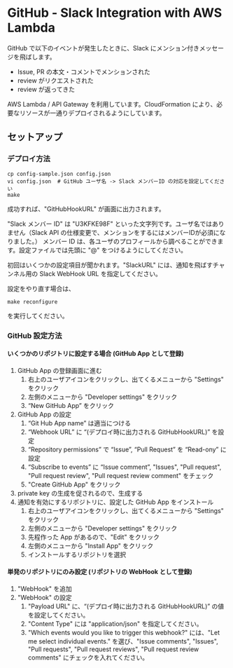 # GitHub - Slack Integration with AWS Lambda

GitHub で以下のイベントが発生したときに、Slack にメンション付きメッセージを飛ばします。

- Issue, PR の本文・コメントでメンションされた
- review がリクエストされた
- review が返ってきた

AWS Lambda / API Gateway を利用しています。CloudFormation により、必要なリソースが一通りデプロイされるようにしています。

## セットアップ

### デプロイ方法

```shell
cp config-sample.json config.json
vi config.json  # GitHub ユーザ名 -> Slack メンバーID の対応を設定してください
make
```

成功すれば、"GitHubHookURL"  が画面に出力されます。

"Slack メンバー ID" は "U3KFKE98F" といった文字列です。ユーザ名ではありません（Slack API の仕様変更で、メンションをするにはメンバーIDが必須になりました。）
メンバー ID は、各ユーザのプロフィールから調べることができます。設定ファイルでは先頭に "@" をつけるようにしてください。

初回はいくつかの設定項目が聞かれます。"SlackURL" には、通知を飛ばすチャンネル用の Slack WebHook URL を指定してください。

設定をやり直す場合は、

```shell
make reconfigure
```

を実行してください。

### GitHub 設定方法

#### いくつかのリポジトリに設定する場合 (GitHub App として登録)

1. GitHub App の登録画面に進む
    1. 右上のユーザアイコンをクリックし、出てくるメニューから "Settings" をクリック
    1. 左側のメニューから "Developer settings" をクリック
    1. “New GitHub App” をクリック
1. GitHub App の設定
    1. “Git Hub App name” は適当につける
    1. “Webhook URL” に “(デプロイ時に出力される GitHubHookURL)” を設定
    1. “Repository permissions” で “Issue”, “Pull Request” を “Read-ony” に設定
    1. “Subscribe to events” に “Issue comment”, "Issues", "Pull request", "Pull request review", "Pull request review comment" をチェック
    1. "Create GitHub App" をクリック
1. private key の生成を促されるので、生成する
1. 通知を有効にするリポジトリに、設定した GitHub App をインストール
    1. 右上のユーザアイコンをクリックし、出てくるメニューから "Settings" をクリック
    1. 左側のメニューから "Developer settings" をクリック
    1. 先程作った App があるので、"Edit" をクリック
    1. 左側のメニューから "Install App" をクリック
    1. インストールするリポジトリを選択

#### 単発のリポジトリにのみ設定 (リポジトリの WebHook として登録)

1. "WebHook" を追加
1. "WebHook" の設定
    1. "Payload URL" に、“(デプロイ時に出力される GitHubHookURL)” の値を設定してください。
    1. "Content Type" には "application/json" を指定してください。
    1. "Which events would you like to trigger this webhook?" には、"Let me select individual events." を選び、"Issue comments", "Issues", "Pull requests", "Pull request reviews", "Pull request review comments" にチェックを入れてください。

